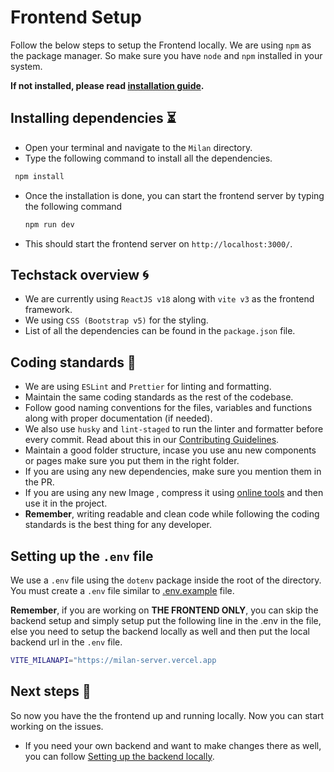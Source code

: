 # Frontend Setup 

Follow the below steps to setup the Frontend locally. We are using `npm` as the package manager. So make sure you have `node` and `npm` installed in your system.

**If not installed, please read [installation guide](https://docs.npmjs.com/downloading-and-installing-node-js-and-npm).**
## Installing dependencies ⏳

- Open your terminal and navigate to the `Milan` directory.
- Type the following command to install all the dependencies.
 ``` sh
  npm install
  ```
- Once the installation is done, you can start the frontend server by typing the following command
  ``` sh
  npm run dev
  ```
- This should start the frontend server on `http://localhost:3000/`.

## Techstack overview 🌀

- We are currently using `ReactJS v18` along with `vite v3` as the frontend framework.
- We using `CSS (Bootstrap v5)` for the styling.
- List of all the dependencies can be found in the `package.json` file.


## Coding standards 🔐

- We are using `ESLint` and `Prettier` for linting and formatting.
- Maintain the same coding standards as the rest of the codebase. 
- Follow good naming conventions for the files, variables and functions along with proper documentation (if needed).
- We also use `husky` and `lint-staged` to run the linter and formatter before every commit. Read about this in our [Contributing Guidelines](/CONTRIBUTING.md).
- Maintain a good folder structure, incase you use anu new components or pages make sure you put them in the right folder.
- If you are using any new dependencies, make sure you mention them in the PR.
- If you are using any new Image , compress it using [online tools]("https://www.iloveimg.com/compress-image") and then use it in the project.
- **Remember**, writing readable and clean code while following the coding standards is the best thing for any developer.

## Setting up the `.env` file 

We use a `.env` file using the `dotenv` package inside the root of the directory. You must create a `.env` file similar to [.env.example](../.env.example) file.

**Remember**, if you are working on **THE FRONTEND ONLY**, you can skip the backend setup and simply setup put the following line in the .env in the file, else you need to setup the backend locally as well and then put the local backend url in the `.env` file.
  ``` sh
  VITE_MILANAPI="https://milan-server.vercel.app
  ```
 

## Next steps 🚀

So now you have the the frontend up and running locally. Now you can start working on the issues. 

- If you need your own backend and want to make changes there as well, you can follow [Setting up the backend locally](/rules/BackendSetup.md).
